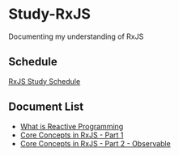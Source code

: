 # Study-RxJS
Documenting my understanding of RxJS



## Schedule

[RxJS Study Schedule](https://github.com/binDongKim/Study-RxJS/blob/master/RxJS%20Study%20Schedule(not%20fixed).md)



## Document List

- [What is Reactive Programming](https://github.com/binDongKim/Study-RxJS/blob/master/What%20is%20Reactive%20Programming.md)
- [Core Concepts in RxJS - Part 1](https://github.com/binDongKim/Study-RxJS/blob/master/Core%20Concepts%20in%20RxJS%20-%20Part%201.md)
- [Core Concepts in RxJS - Part 2 - Observable](https://github.com/binDongKim/Study-RxJS/blob/master/Core%20Concepts%20in%20RxJS%20-%20Part2%20-%20Observable.md)